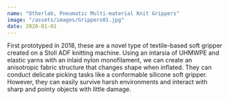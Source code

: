 ```yaml
---
name: "Otherlab, Pneumatic Multi-material Knit Grippers"
image: "/assets/images/Grippers01.jpg"
date: 2020-01-01
---
```

First prototyped in 2018, these are a novel type of textile-based soft gripper created on a Stoll ADF knitting machine. Using an intarsia of UHMWPE and elastic yarns with an inlaid nylon monofilament, we can create an anisotropic fabric structure that changes shape when inflated. They can conduct delicate picking tasks like a conformable silicone soft gripper. However, they can easily survive harsh environments and interact with sharp and pointy objects with little damage.
